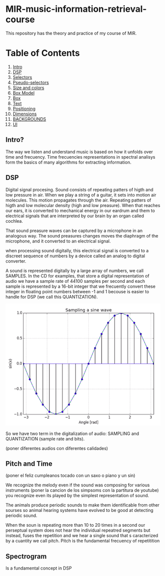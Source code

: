 # MIR-music-information-retrieval-course

This repository has the theory and practice of my course of MIR.

# Table of Contents

1. [Intro](#Intro)
2. [DSP](#DSP)
3. [Selectors](#Selectors)
4. [Pseudo-selectors](#Pseudo-selectors)
5. [Size and colors](#Size-and-colors)
6. [Box Model](#Box-Model)
7. [Box](#Box)
8. [Text](#Text)
9. [Positioning](#Positioning)
10. [Dimensions](#Dimensions)
11. [BACKGROUNDS](#BACKGROUNDS)
12. [UI](#UI)

## Intro?

The way we listen and understand music is based on how it unfolds over time and frecuency.
Time frecuencies representations in spectral analisys form the basics of many algorithms for extracting information.

## DSP

Digital signal procesing.
Sound consists of repeating patters of higth and low pressure in air.
When we play a string of a guitar, it sets into motion air molecules. This motion propagates through the air. Repeating patters of higth and low molecular density (high and low preasure).
When that reaches our ears, it is converted to mechanical energy in our eardrum and them to electrical signals that are interpreted by our brain by an organ called cochlea.

That sound preasure waves can be captured by a microphone in an analogous way. The sound preasures changes moves the diaphragm of the microphone, and it converted to an electrical signal.

when processing sound digitally, this electrical signal is converted to a discreet sequence of numbers by a device called an analog to digital converter.

A sound is represented digitally by a large array of numbers, we call SAMPLES. In the CD for examples, that store a digital representation of audio we have a sample rate of 44100 samples per second and each sample is represented by a 16-bit integer that we frecuently convert these integer in floating point numbers between -1 and 1 becouse is easier to handle for DSP (we call this QUANTIZATION).

![alt text](/img/sampling-a-sine-wave.png "Sampling a sine wave")

So we have two term in the digitalization of audio: SAMPLING and QUANTIZATION (sample rate and bits).

(poner diferentes audios con diferentes calidades)

## Pitch and Time

(poner el feliz cumpleanos tocado con un saxo o piano y un sin)

We recognize the melody even if the sound was composing for various instruments (poner la cancion de los simpsoms con la partitura de youtube)
you recognize even its played by the simplest representation of sound.

The animals produce periodic sounds to make them identificable from other sourses so animal hearing systems have evolved to be good at detecting periodic sound.

When the soun is repeating more than 10 to 20 times in a second our perseptual system does not hear the individual repeatred segments but instead, fuses the repetition and we hear a single sound that s caracterized by a cuantity we call pitch. Pitch is the fundamental frecuency of repetitition

## Spectrogram

Is a fundamental concept in DSP
